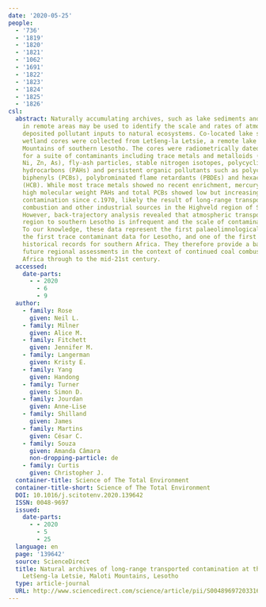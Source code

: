 ```yaml
---
date: '2020-05-25'
people:
  - '736'
  - '1819'
  - '1820'
  - '1821'
  - '1062'
  - '1691'
  - '1822'
  - '1823'
  - '1824'
  - '1825'
  - '1826'
csl:
  abstract: Naturally accumulating archives, such as lake sediments and wetland peats,
    in remote areas may be used to identify the scale and rates of atmospherically
    deposited pollutant inputs to natural ecosystems. Co-located lake sediment and
    wetland cores were collected from Letšeng-la Letsie, a remote lake in the Maloti
    Mountains of southern Lesotho. The cores were radiometrically dated and analysed
    for a suite of contaminants including trace metals and metalloids (Hg, Pb, Cu,
    Ni, Zn, As), fly-ash particles, stable nitrogen isotopes, polycyclic aromatic
    hydrocarbons (PAHs) and persistent organic pollutants such as polychlorinated
    biphenyls (PCBs), polybrominated flame retardants (PBDEs) and hexachlorobenzene
    (HCB). While most trace metals showed no recent enrichment, mercury, fly-ash particles,
    high molecular weight PAHs and total PCBs showed low but increasing levels of
    contamination since c.1970, likely the result of long-range transport from coal
    combustion and other industrial sources in the Highveld region of South Africa.
    However, back-trajectory analysis revealed that atmospheric transport from this
    region to southern Lesotho is infrequent and the scale of contamination is low.
    To our knowledge, these data represent the first palaeolimnological records and
    the first trace contaminant data for Lesotho, and one of the first multi-pollutant
    historical records for southern Africa. They therefore provide a baseline for
    future regional assessments in the context of continued coal combustion in South
    Africa through to the mid-21st century.
  accessed:
    date-parts:
      - - 2020
        - 6
        - 9
  author:
    - family: Rose
      given: Neil L.
    - family: Milner
      given: Alice M.
    - family: Fitchett
      given: Jennifer M.
    - family: Langerman
      given: Kristy E.
    - family: Yang
      given: Handong
    - family: Turner
      given: Simon D.
    - family: Jourdan
      given: Anne-Lise
    - family: Shilland
      given: James
    - family: Martins
      given: César C.
    - family: Souza
      given: Amanda Câmara
      non-dropping-particle: de
    - family: Curtis
      given: Christopher J.
  container-title: Science of The Total Environment
  container-title-short: Science of The Total Environment
  DOI: 10.1016/j.scitotenv.2020.139642
  ISSN: 0048-9697
  issued:
    date-parts:
      - - 2020
        - 5
        - 25
  language: en
  page: '139642'
  source: ScienceDirect
  title: Natural archives of long-range transported contamination at the remote lake
    Letšeng-la Letsie, Maloti Mountains, Lesotho
  type: article-journal
  URL: http://www.sciencedirect.com/science/article/pii/S0048969720331624
---
```

